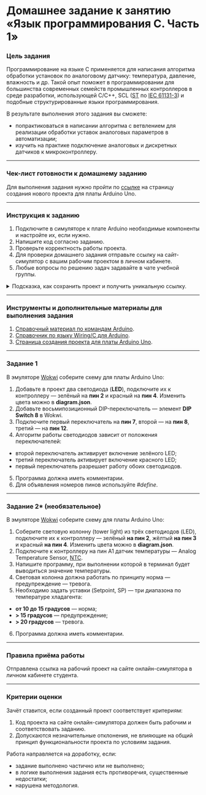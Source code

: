 # Домашнее задание к занятию «Язык программирования С. Часть 1»

### Цель задания

Программирование на языке C применяется для написания алгоритма обработки установок по аналоговому датчику: температура, давление, влажность и др. Такой опыт поможет в программировании для большинства современных семейств промышленных контроллеров в среде разработки, использующей C/C++, SCL ([ST](https://ru.wikipedia.org/wiki/Structured_Text) по [IEC 61131-3](https://ru.wikipedia.org/wiki/IEC_61131-3)) и подобные структурированные языки программирования.

В результате выполнения этого задания вы сможете:

- попрактиковаться в написании алгоритма с ветвлением для реализации обработки уставок аналоговых параметров в автоматизации;
- изучить на практике подключение аналоговых и дискретных датчиков к микроконтроллеру.

------

### Чек-лист готовности к домашнему заданию

Для выполнения задания нужно пройти по [ссылке](https://wokwi.com/projects/new/arduino-uno) на страницу создания нового проекта для платы Arduino Uno.

------

### Инструкция к заданию

1. Подключите в симуляторе к плате Arduino необходимые компоненты и настройте их, если нужно.
2. Напишите код согласно заданию.
3. Проверьте корректность работы проекта.
4. Для проверки домашнего задания отправьте ссылку на сайт-симулятор с вашим рабочим проектом в личном кабинете.
5. Любые вопросы по решению задач задавайте в чате учебной группы.

<details>
  <summary> Подсказка, как сохранить проект и получить уникальную ссылку.</summary>

1. Нажмите «Save a copy» — выпадающий список рядом с кнопкой «Save» и с дискетой.
2. Ваш проект будет сохранён, как новый, а в адресной строке браузера будет строка вида https://wokwi.com/projects/335536327066911316 (пример).
3. Важно, чтобы у адресной строки был адрес с множеством цифр на конце.
4. Теперь сохранение изменений в текущем проекте можно производить нажатием на кнопку «Save». Сохранить текущий проект, как новый, можно только через «Save a copy».
5. Перед отправкой ссылки на проект преподавателю не забудьте проверить, что ссылка работает, открыв её в новом окне браузера.

    
</details>


------

### Инструменты и дополнительные материалы для выполнения задания

1. [Справочный материал по командам Arduino](https://alexgyver.ru/lessons/arduino-reference/).
2. [Справочник по языку Wiring/С для Arduino](https://www.arduino.cc/reference/en).
3. [Страница создания проекта для платы Arduino Uno](https://wokwi.com/projects/new/arduino-uno).

------

### Задание 1

В эмуляторе [Wokwi](https://wokwi.com) соберите схему для платы Arduino Uno:

1. Добавьте в проект два светодиода (**LED**), подключите их к контроллеру — зелёный на **пин 2** и красный на **пин 4**. Изменить цвета можно в **diagram.json**.
2. Добавьте восьмипозиционный DIP-переключатель — элемент **DIP Switch 8** в Wokwi. 
3. Подключите первый переключатель на **пин 7**, второй — на **пин 8**, третий — на **пин 12**.
4. Алгоритм работы светодиодов зависит от положения переключателей: 

 - второй переключатель активирует включение зелёного LED;
 - третий переключатель активирует включение красного LED;
 - первый переключатель разрешает работу обоих светодиодов.

5. Программа должна иметь комментарии.
6. Для объявления номеров пинов используйте  *#define*.

------

### Задание 2* (необязательное)

В эмуляторе [Wokwi](https://wokwi.com) соберите схему для платы Arduino Uno:

1. Соберите световую колонну (tower light) из трёх светодиодов (LED), подключите их к контроллеру — зелёный **на пин 2**, жёлтый **на пин 3** и красный **на пин 4**. Изменить цвета можно в **diagram.json**.
2. Подключите к контроллеру на пин A1 датчик температуры — Analog Temperature Sensor, [NTC](https://ru.wikipedia.org/wiki/%D0%A2%D0%B5%D1%80%D0%BC%D0%BE%D1%80%D0%B5%D0%B7%D0%B8%D1%81%D1%82%D0%BE%D1%80).
3. Напишите программу, при выполнении которой в терминал будет выводиться значение температуры.
4. Световая колонна должна работать по принципу норма — предупреждение — тревога.
5. Необходимо задать уставки (Setpoint, SP) — три диапазона по температуре хладагента:

 - **от 10 до 15 градусов** — норма;
 - **> 15 градусов** — предупреждение;
 - **> 20 градусов** — тревога.

6. Программа должна иметь комментарии.

------

### Правила приёма работы

Отправлена ссылка на рабочий проект на сайте онлайн-симулятора в личном кабинете студента.

------

### Критерии оценки

Зачёт ставится, если созданный проект соответствует критериям:

1. Код проекта на сайте онлайн-симулятора должен быть рабочим и соответствовать заданию.
2. Допускаются незначительные отклонения, не влияющие на общий принцип функциональности проекта по условиям задания.

Работа направляется на доработку, если: 

- задание выполнено частично или не выполнено;
- в логике выполнения задания есть противоречия, существенные недостатки;
- нарушена методология.